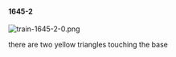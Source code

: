 #### 1645-2
![train-1645-2-0.png](https://github.com/lil-lab/nlvr/raw/master/nlvr/train/images/56/train-1645-2-0.png "train-1645-2-0.png")

there are two yellow triangles touching the base